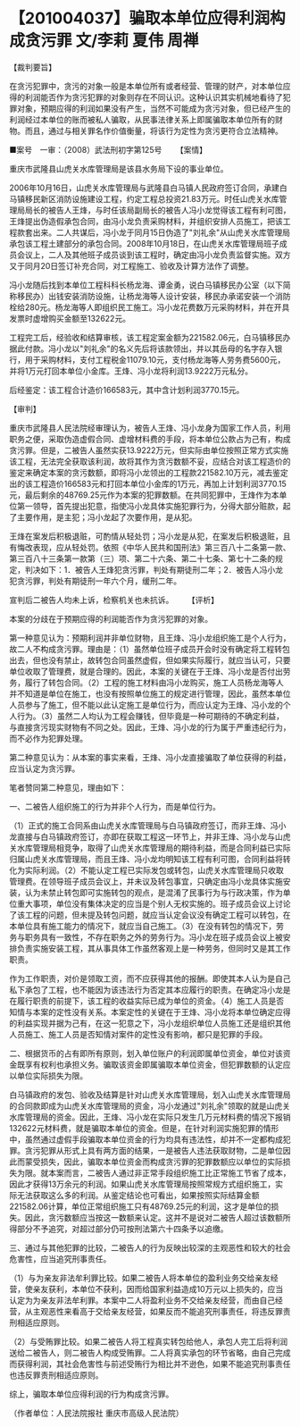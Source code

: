 # 【201004037】骗取本单位应得利润构成贪污罪 文/李莉 夏伟 周禅

【裁判要旨】

在贪污犯罪中，贪污的对象一般是本单位所有或者经营、管理的财产，对本单位应得的利润能否作为贪污犯罪的对象则存在不同认识。这种认识其实机械地看待了犯罪对象，预期应得的利润如果没有产生，当然不可能成为贪污对象，但已经产生的利润经过本单位的账而被私人骗取，从民事法律关系上即属骗取本单位所有的财物。而且，通过与相关罪名作价值衡量，将该行为定性为贪污更符合立法精神。

■案号　一审：（2008）武法刑初字第125号 　　【案情】

重庆市武隆县山虎关水库管理局是该县水务局下设的事业单位。

2006年10月16日，山虎关水库管理局与武隆县白马镇人民政府签订合同，承建白马镇移民新区消防设施建设工程，约定工程总投资21.83万元。时任山虎关水库管理局局长的被告人王烽，与时任该局副局长的被告人冯小龙觉得该工程有利可图，王烽提出伪造假承包合同，由冯小龙负责采购材料，并组织安排人员施工，把该工程款套出来。二人共谋后，冯小龙于同月15日伪造了"刘礼余"从山虎关水库管理局承包该工程土建部分的承包合同。2008年10月18日，在山虎关水库管理局班子成员会议上，二人及其他班子成员谈到该工程时，确定由冯小龙负责监督实施。双方又于同月20日签订补充合同，对工程施工、验收及计算方法作了调整。

冯小龙随后找到本单位工程科科长杨龙海、谭金勇，说白马镇移民办公室（以下简称移民办）出钱安装消防设施，让杨龙海等人设计安装，移民办承诺安装一个消防栓给280元。杨龙海等人即组织民工施工。冯小龙花费数万元采购材料，并在开具发票时虚增购买金额至132622元。

工程完工后，经验收和结算审核，该工程定案金额为221582.06元，白马镇移民办据此付款。冯小龙以"刘礼余"的名义先后将该款领出，并以其岳母的名字存入银行，用于采购材料，支付工程税金11079.10元，支付杨龙海等人劳务费5600元，并将1万元打回本单位小金库。王烽、冯小龙将利润13.9222万元私分。

后经鉴定：该工程合计造价166583元，其中含计划利润3770.15元。

【审判】

重庆市武隆县人民法院经审理认为，被告人王烽、冯小龙身为国家工作人员，利用职务之便，采取伪造虚假合同、虚增材料费的手段，将本单位公款占为己有，构成贪污罪。但是，二被告人虽然实获13.9222万元，但实际由单位按照正常方式实施该工程，无法完全获取该利润，故将其作为贪污数额不妥，应结合对该工程造价的鉴定来确定本案的贪污数额，即将冯小龙领出的工程款221582.10万元，减去鉴定出的该工程造价166583元和打回本单位小金库的1万元，再加上计划利润3770.15元，最后剩余的48769.25元作为本案的犯罪数额。在共同犯罪中，王烽作为本单位第一领导，首先提出犯意，指使冯小龙具体实施犯罪行为，分得大部分赃款，起了主要作用，是主犯；冯小龙起了次要作用，是从犯。

王烽在案发后积极退赃，可酌情从轻处罚；冯小龙是从犯，在案发后积极退赃，且有悔改表现，应从轻处罚。依照《中华人民共和国刑法》第三百八十二条第一款、第三百八十三条第一款第（三）项、第二十六条、第二十七条、第七十二条的规定，判决如下：1．被告人王烽犯贪污罪，判处有期徒刑二年；2．被告人冯小龙犯贪污罪，判处有期徒刑一年六个月，缓刑二年。

宣判后二被告人均未上诉，检察机关也未抗诉。 　　【评析】

本案的分歧在于预期应得的利润能否作为贪污犯罪的对象。

第一种意见认为：预期利润并非单位财物，且王烽、冯小龙组织施工是个人行为，故二人不构成贪污罪。理由是：（1）虽然单位班子成员开会时没有确定将工程转包出去，但也没有禁止，故转包合同虽然虚假，但如果实际履行，就应当认可，只要单位收取了管理费，就是合理的。因此，本案的关键在于王烽、冯小龙是否付出劳务，履行了转包合同。（2）工程的施工材料由冯小龙购买，施工人员杨龙海等人并不知道是单位在施工，也没有按照单位施工的规定进行管理，因此，虽然本单位人员参与了施工，但不能以此认定施工是单位行为，而应认定为王烽、冯小龙的个人行为。（3）虽然二人均认为工程会赚钱，但毕竟是一种可期待的不确定利益，与直接贪污现实财物有不同之处。因此，王烽、冯小龙的行为属于严重违纪行为，而不必作为犯罪处理。

第二种意见认为：从本案的事实来看，王烽、冯小龙直接骗取了单位获得的利益，应当认定为贪污罪。

笔者赞同第二种意见，理由如下：

一、二被告人组织施工的行为并非个人行为，而是单位行为。

（1）正式的施工合同系由山虎关水库管理局与白马镇政府签订，而非王烽、冯小龙直接与白马镇政府签订，亦即在获取工程这一环节上，并非王烽、冯小龙与山虎关水库管理局相竞争，取得了山虎关水库管理局的期待利益，而是合同利益已实际归属山虎关水库管理局，而且王烽、冯小龙均明知该工程有利可图，合同利益将转化为实际利润。（2）不能认定工程已实际发包或转包，山虎关水库管理局只收取管理费。在领导班子成员会议上，并未议及转包事宜，只确定由冯小龙具体实施安装，认为未禁止转包即可实施转包的观点，是混淆了民事行为与行政决策，作为单位重大事项，单位没有集体决定的应当是个别人无权实施的。班子成员会议上讨论了该工程的问题，但未提及转包问题，就应当认定会议没有确定工程可以转包，在本单位具有施工能力的情况下，就应当自己施工。（3）在没有转包的情况下，劳务与职务具有一致性，不存在职务之外的劳务行为。冯小龙在班子成员会议上被安排负责实施安装工程，其从事具体工作虽然客观上是一种劳务，但同时又是其工作职责。

作为工作职责，对价是领取工资，而不应获得其他的报酬。即使其本人认为是自己私下承包了工程，也不能因为该违法行为否定其本应履行的职责。在确定冯小龙是在履行职责的前提下，该工程的收益实际已成为单位的资金。（4）施工人员是否知情与本案的定性没有关系。本案定性的关键在于王烽、冯小龙将本单位确定应得的利益实现并据为己有，在这一犯意之下，冯小龙组织单位人员施工还是组织其他人员施工、施工人员是否知情对案件的定性没有影响，都只是犯罪的手段。

二、根据货币的占有即所有原则，划入单位账户的利润即属单位资金，单位对该资金既享有权利也承担义务。骗取该资金即属骗取本单位资金，但犯罪数额的认定应以单位实际损失为限。

白马镇政府的发包、验收及结算是针对山虎关水库管理局，划入山虎关水库管理局的合同款即成为山虎关水库管理局的资金，冯小龙通过"刘礼余"领取的就是山虎关水库管理局的资金。因此，王烽、冯小龙在实际只发生几万元材料费的情况下报销132622元材料费，就是骗取本单位的资金。但是，在针对利润实施犯罪的情形中，虽然通过虚假手段骗取本单位资金的行为均具有违法性，却并不一定都构成犯罪。贪污犯罪从形式上具有两方面的结果，一是被告人违法获取财物，二是单位因此而蒙受损失，因此，骗取本单位资金而构成贪污罪的犯罪数额应以单位的实际损失为限。就本案而言，二被告人通过非正常手段组织施工比正常施工节省了成本，因此才获得13万余元的利润。如果山虎关水库管理局按照常规方式组织施工，实际无法获取这么多的利润。从鉴定结论也可看出，如果按照实际结算金额221582.06计算，单位正常组织施工只有48769.25元的利润，这才是单位的损失。因此，贪污数额应当按这一数额来认定。这并不是说对二被告人超过该数额所得部分不予追究，对超过部分仍可按刑法第六十四条予以追缴。

三、通过与其他犯罪的比较，二被告人的行为反映出较深的主观恶性和较大的社会危害性，应当追究刑事责任。

（1）与为亲友非法牟利罪比较。如果二被告人将本单位的盈利业务交给亲友经营，使亲友获利，本单位不获利，因而给国家利益造成10万元以上损失的，应当认定为为亲友非法牟利罪。本案中二人将盈利业务不交给亲友经营，而由自己经营，从主观恶性来看高于交给亲友经营，如果反而不能追究刑事责任，将违反罪责刑相适应原则。

（2）与受贿罪比较。如果二被告人将工程真实转包给他人，承包人完工后将利润送给二被告人，则二被告人构成受贿罪。二人将真实承包的环节省略，由自己完成而获得利润，其社会危害性与前述受贿行为相比并不逊色，如果不能追究刑事责任也违反罪责刑相适应原则。

综上，骗取本单位应得利润的行为构成贪污罪。

（作者单位：人民法院报社 重庆市高级人民法院）
